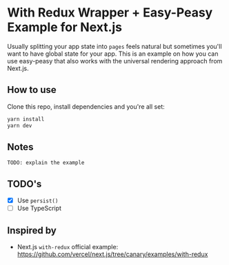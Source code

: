 # With Redux Wrapper + Easy-Peasy Example for Next.js

Usually splitting your app state into `pages` feels natural but sometimes you'll want to have global state for your app. This is an example on how you can use easy-peasy that also works with the universal rendering approach from Next.js.

## How to use

Clone this repo, install dependencies and you're all set:

```bash
yarn install
yarn dev
```

## Notes

`TODO: explain the example`

## TODO's

- [x] Use `persist()`
- [ ] Use TypeScript

## Inspired by

* Next.js `with-redux` official example: https://github.com/vercel/next.js/tree/canary/examples/with-redux
